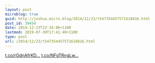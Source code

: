 ```yaml
---
layout: post
microblog: true
guid: http://joshua.micro.blog/2014/12/23/t547354457571618816.html
post_id: 39454
date: 2014-12-23T22:34:06+1100
lastmod: 2019-07-30T17:41:40+1100
type: post
url: /2014/12/23/t547354457571618816.html
---
```

[t.co/rGdnAfrKD...](http://t.co/rGdnAfrKDx) [t.co/NFgTRngLw...](http://t.co/NFgTRngLw5)
